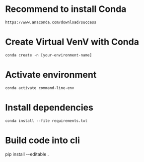 # Recommend to install Conda
```
https://www.anaconda.com/download/success
```

# Create Virtual VenV with Conda

```
conda create -n [your-environment-name]
```
# Activate environment
```
conda activate command-line-env
```

# Install dependencies
```
conda install --file requirements.txt
```

# Build code into cli

pip install --editable .
